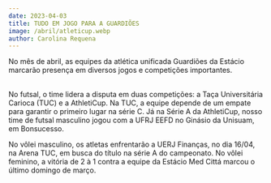 ```yaml
---
date: 2023-04-03
title: TUDO EM JOGO PARA A GUARDIÕES
image: /abril/atleticup.webp
author: Carolina Requena
---
```

No mês de abril, as equipes da atlética unificada Guardiões da Estácio marcarão presença em diversos jogos e competições importantes.

\
No futsal, o time lidera a disputa em duas competições: a Taça Universitária Carioca (TUC) e a AthletiCup. Na TUC, a equipe depende de um empate para garantir o primeiro lugar na série C. Já na Série A da AthletiCup, nosso time de futsal masculino jogou com a UFRJ EEFD no Ginásio da Unisuam, em Bonsucesso.

No vôlei masculino, os atletas enfrentarão a UERJ Finanças, no dia 16/04, na Arena TUC, em busca do título na série A do campeonato. No vôlei feminino, a vitória de 2 à 1 contra a equipe da Estácio Med Cittá marcou o último domingo de março.